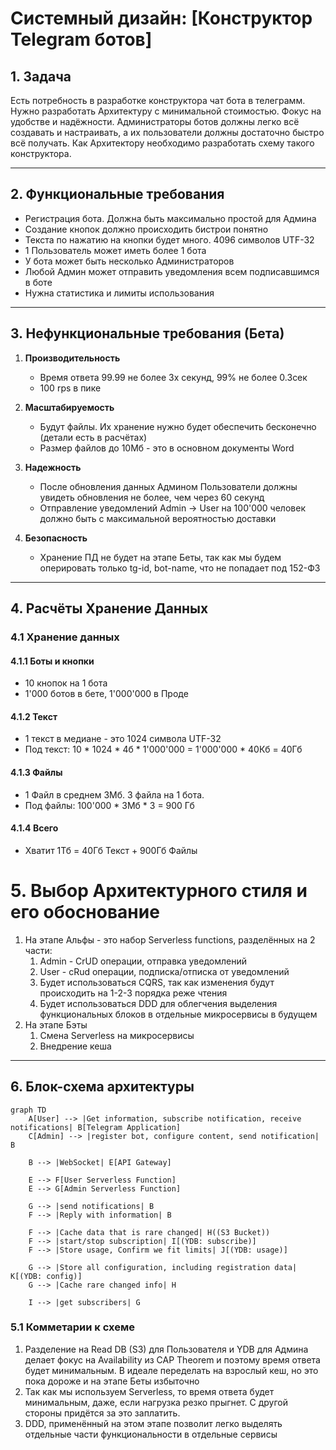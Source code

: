 # Системный дизайн: [Конструктор Telegram ботов]

## 1. Задача
Есть потребность в разработке конструктора чат бота в телеграмм. Нужно разработать Архитектуру с минимальной стоимостью. Фокус на удобстве и надёжности. Администраторы ботов должны легко всё создавать и настраивать, а их пользователи должны достаточно быстро всё получать. Как Архитектору необходимо разработать схему такого конструктора.

---

## 2. Функциональные требования
- Регистрация бота. Должна быть максимально простой для Админа
- Создание кнопок должно происходить бистрои понятно
- Текста по нажатию на кнопки будет много. 4096 символов UTF-32
- 1 Пользователь может иметь более 1 бота
- У бота может быть несколько Администраторов
- Любой Админ может отправить уведомления всем подписавшимся в боте
- Нужна статистика и лимиты использования

---

## 3. Нефункциональные требования (Бета)
1. **Производительность**
   - Время ответа 99.99 не более 3х секунд, 99% не более 0.3сек
   - 100 rps в пике

2. **Масштабируемость**
   - Будут файлы. Их хранение нужно будет обеспечить бесконечно (детали есть в расчётах)
   - Размер файлов до 10Мб - это в основном документы Word

3. **Надежность**
   - После обновления данных Админом Пользователи должны увидеть обновления не более, чем через 60 секунд
   - Отправление уведомлений Admin -> User на 100'000 человек должно быть с максимальной вероятностью доставки

4. **Безопасность**
   - Хранение ПД не будет на этапе Беты, так как мы будем оперировать только tg-id, bot-name, что не попадает под 152-ФЗ


---

## 4. Расчёты Хранение Данных
### 4.1 Хранение данных
#### 4.1.1 Боты и кнопки
- 10 кнопок на 1 бота
- 1'000 ботов в бете, 1'000'000 в Проде

#### 4.1.2 Текст
- 1 текст в медиане - это 1024 символа UTF-32
- Под текст: 10 * 1024 * 4б * 1'000'000 = 1'000'000 * 40Кб = 40Гб

#### 4.1.3 Файлы
- 1 Файл в среднем 3Мб. 3 файла на 1 бота.
- Под файлы: 100'000 * 3Мб * 3 = 900 Гб

#### 4.1.4 Всего
- Хватит 1Тб = 40Гб Текст + 900Гб Файлы

# 5. Выбор Архитектурного стиля и его обоснование
1. На этапе Альфы - это набор Serverless functions, разделённых на 2 части:
   1. Admin - CrUD операции, отправка уведомлений
   2. User - cRud операции, подписка/отписка от уведомлений
   3. Будет использоваться CQRS, так как изменения будут происходить на 1-2-3 порядка реже чтения
   4. Будет использоваться DDD для облегчения выделения функциональных блоков в отдельные микросервисы в будущем
2. На этапе Бэты
   1. Смена Serverless на микросервисы
   2. Внедрение кеша


---

## 6. Блок-схема архитектуры
```mermaid
graph TD
    A[User] --> |Get information, subscribe notification, receive notifications| B[Telegram Application]
    C[Admin] --> |register bot, configure content, send notification| B
    
    B --> |WebSocket| E[API Gateway]
    
    E --> F[User Serverless Function] 
    E --> G[Admin Serverless Function]
    
    G --> |send notifications| B
    F --> |Reply with information| B

    F --> |Cache data that is rare changed| H((S3 Bucket))
    F --> |start/stop subscription| I[(YDB: subscribe)]
    F --> |Store usage, Confirm we fit limits| J[(YDB: usage)]
    
    G --> |Store all configuration, including registration data| K[(YDB: config)]
    G --> |Cache rare changed info| H

    I --> |get subscribers| G
```

### 5.1 Комметарии к схеме
1. Разделение на Read DB (S3) для Пользователя и YDB для Админа делает фокус на Availability из CAP Theorem и поэтому время ответа будет минимальным. В идеале переделать на взрослый кеш, но это пока дороже и на этапе Беты избыточно
2. Так как мы используем Serverless, то время ответа будет минимальным, даже, если нагрузка резко прыгнет. С другой стороны придётся за это заплатить.
3. DDD, применённый на этом этапе позволит легко выделять отдельные части функциональности в отдельные сервисы 